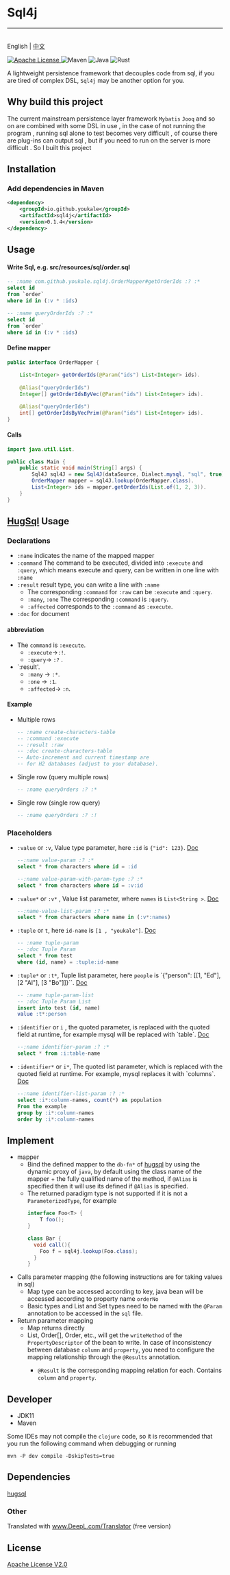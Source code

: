 # Sql4j

---
<p>
    <br> English | <a href="README-CN.md">中文</a>
</p>
<p >
  <a href="LICENSE" target="_blank">
    <img alt="Apache License" src="https://img.shields.io/badge/License-Apache 2-green" />
  </a>

  <img alt="Maven" src="https://img.shields.io/badge/-Maven-red?style=flat-square&logo=apachemaven&logoColor=white" />

  <img alt="Java" src="https://img.shields.io/badge/-Java-blue?style=flat-square&logo=openjdk&logoColor=white" />

  <img alt="Rust" src="https://img.shields.io/badge/-Clojure-green?style=flat-square&logo=clojure&logoColor=white" />
</p>

A lightweight persistence framework that decouples code from sql, if you are tired of complex DSL, `Sql4j` may be
another option for you.

## Why build this project

The current mainstream persistence layer framework `Mybatis` `Jooq` and so on are combined with some DSL in use , in the
case of not running the program , running sql alone to test becomes very difficult , of course there are plug-ins can
output sql , but if you need to run on the server is more difficult . So I built this project

## Installation

### Add dependencies in Maven

```xml
<dependency>
    <groupId>io.github.youkale</groupId>
    <artifactId>sql4j</artifactId>
    <version>0.1.4</version>
</dependency>
```

## Usage

#### Write Sql, e.g. src/resources/sql/order.sql

```sql
-- :name com.github.youkale.sql4j.OrderMapper#getOrderIds :? :*
select id
from `order`
where id in (:v * :ids)

-- :name queryOrderIds :? :*
select id
from `order`
where id in (:v * :ids)
```

#### Define mapper

``` java
public interface OrderMapper {
    
    List<Integer> getOrderIds(@Param("ids") List<Integer> ids).
    
    @Alias("queryOrderIds")
    Integer[] getOrderIdsByVec(@Param("ids") List<Integer> ids).

    @Alias("queryOrderIds")
    int[] getOrderIdsByVecPrim(@Param("ids") List<Integer> ids).
}
```

#### Calls

``` java
import java.util.List.

public class Main {
    public static void main(String[] args) {
        Sql4J sql4J = new Sql4J(dataSource, Dialect.mysql, "sql", true).
        OrderMapper mapper = sql4J.lookup(OrderMapper.class).
        List<Integer> ids = mapper.getOrderIds(List.of(1, 2, 3)).
    }
}

```
## [HugSql](https://www.hugsql.org/) Usage

### Declarations
- `:name` indicates the name of the mapped mapper
- `:command` The command to be executed, divided into `:execute` and `:query`, which means execute and query, can be written in one line with `:name`
- `:result` result type, you can write a line with `:name`
    - The corresponding `:command` for `:raw` can be `:execute` and `:query`.
    - `:many`, `:one` The corresponding `:command` is `:query`.
    - `:affected` corresponds to the `:command` as `:execute`.
- `:doc` for document

#### abbreviation
- The `command` is `:execute`.
    - `:execute`->`:!`.
    - `:query`-> `:?` .
- `:result'.
  - `:many` -> `:*`.
  - `:one` -> `:1`.
  - `:affected`-> `:n`.

#### Example
- Multiple rows
  ```sql
  -- :name create-characters-table
  -- :command :execute
  -- :result :raw
  -- :doc create-characters-table
  -- Auto-increment and current timestamp are
  -- for H2 databases (adjust to your database).
    ```
- Single row (query multiple rows)
    ```sql
    -- :name queryOrders :? :*
    ```
- Single row (single row query)
    ```sql
    -- :name queryOrders :? :!
    ```

### Placeholders
- `:value` or `:v`, Value type parameter, here `:id` is `{"id": 123}`. [Doc](https://www.hugsql.org/hugsql-in-detail/parameter-types/sql-value-parameters)
  ```sql
  --:name value-param :? :*
  select * from characters where id = :id

  --:name value-param-with-param-type :? :*
  select * from characters where id = :v:id
    ```
- `:value*` or `:v*` , Value list parameter, where `names` is `List<String >`. [Doc](https://www.hugsql.org/hugsql-in-detail/parameter-types/sql-value-list-parameters)
  ```sql
  --:name-value-list-param :? :*
  select * from characters where name in (:v*:names)
    ```
- `:tuple` or `t`, here `id-name` is `[1 , "youkale"]`. [Doc](https://www.hugsql.org/hugsql-in-detail/parameter-types/sql-tuple-parameters) 
    ```sql
    -- :name tuple-param
    -- :doc Tuple Param
    select * from test
    where (id, name) = :tuple:id-name
    ```
- `:tuple*` or `:t*`, Tuple list parameter, here `people` is `{"person": [[1, "Ed"], [2 "Al"], [3 "Bo"]]}``. [Doc](https://www.hugsql.org/hugsql-in-detail/parameter-types/sql-tuple-parameters)
  ```sql
  -- :name tuple-param-list
  -- :doc Tuple Param List
  insert into test (id, name)
  value :t*:person
  ```
- `:identifier` or `i` , the quoted parameter, is replaced with the quoted field at runtime, for example mysql will be replaced with \`table\`. [Doc](https://www.hugsql.org/hugsql-in-detail/parameter-types/sql-identifier-parameters)
    ```sql
    --:name identifier-param :? :*
    select * from :i:table-name
    ```

- `:identifier*` or `i*`,  The quoted list parameter, which is replaced with the quoted field at runtime. For example, mysql replaces it with \`columns\`. [Doc](https://www.hugsql.org/hugsql-in-detail/parameter-types/sql-identifier-list-parameters)
  ```sql
  --:name identifier-list-param :? :*
  select :i*:column-names, count(*) as population
  From the example
  group by :i*:column-names
  order by :i*:column-names
  ```


## Implement

- mapper
    - Bind the defined mapper to the `db-fn*` of [hugsql](https://github.com/layerware/hugsql) by using the dynamic
      proxy of `java`, by default using the class name of the mapper + the fully qualified name of the method,
      if `@Alias` is specified then it will use its defined if `@Alias` is specified.
    - The returned paradigm type is not supported if it is not a `ParameterizedType`, for example
      ```java
      interface Foo<T> {
          T foo();
      }
      
      class Bar {
        void call(){
          Foo f = sql4j.lookup(Foo.class);
        }  
      }
      ```
- Calls parameter mapping (the following instructions are for taking values in sql)
    - Map type can be accessed according to key, java bean will be accessed according to property name ``orderNo``
    - Basic types and List and Set types need to be named with the `@Param` annotation to be accessed in the `sql` file.
- Return parameter mapping
    - Map returns directly
    - List<Order>, Order[], Order, etc., will get the `writeMethod` of the `PropertyDescriptor` of the bean to write. In
      case of inconsistency between database `column` and `property`, you need to configure the mapping relationship
      through the `@Results` annotation.
        - `@Result` is the corresponding mapping relation for each. Contains `column` and `property`.

## Developer

- JDK11
- Maven

Some IDEs may not compile the `clojure` code, so it is recommended that you run the following command when debugging or
running

```shell
mvn -P dev compile -DskipTests=true
```

## Dependencies

[hugsql](https://www.hugsql.org/)

### Other
Translated with www.DeepL.com/Translator (free version)

## License

[Apache License V2.0](./LICENSE)